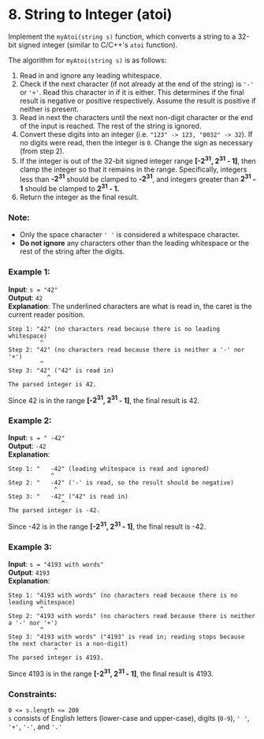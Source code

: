 # 8. String to Integer (atoi)

Implement the `myAtoi(string s)` function, which converts a string to a 32-bit signed integer (similar to C/C++'s `atoi` function).

The algorithm for `myAtoi(string s)` is as follows:

1. Read in and ignore any leading whitespace.
2. Check if the next character (if not already at the end of the string) is `'-'` or `'+'`. Read this character in if it is either. This determines if the final result is negative or positive respectively. Assume the result is positive if neither is present.
3. Read in next the characters until the next non-digit character or the end of the input is reached. The rest of the string is ignored.
4. Convert these digits into an integer (i.e. `"123" -> 123, "0032" -> 32`). If no digits were read, then the integer is `0`. Change the sign as necessary (from step 2).
5. If the integer is out of the 32-bit signed integer range **[-$2^{31}$, $2^{31}$ - 1]**, then clamp the integer so that it remains in the range. Specifically, integers less than **-$2^{31}$** should be clamped to **-$2^{31}$**, and integers greater than **$2^{31}$ - 1** should be clamped to **$2^{31}$ - 1.**
6. Return the integer as the final result. 

### Note:
* Only the space character `' '` is considered a whitespace character.
* **Do not ignore** any characters other than the leading whitespace or the rest of the string after the digits.
 

### Example 1:

**Input**: `s = "42"`  
**Output**: `42`  
**Explanation**: The underlined characters are what is read in, the caret is the current reader position.  
```
Step 1: "42" (no characters read because there is no leading whitespace)  
         ^  
Step 2: "42" (no characters read because there is neither a '-' nor '+')  
         ^  
Step 3: "42" ("42" is read in)  
           ^  
The parsed integer is 42.  
```
Since 42 is in the range **[-$2^{31}$, $2^{31}$ - 1]**, the final result is 42.

### Example 2:

**Input**: `s = " -42"`  
**Output**: `-42`  
**Explanation**:  
```
Step 1: "   -42" (leading whitespace is read and ignored)  
            ^  
Step 2: "   -42" ('-' is read, so the result should be negative)  
             ^  
Step 3: "   -42" ("42" is read in)  
               ^  
The parsed integer is -42.  
```
Since -42 is in the range **[-$2^{31}$, $2^{31}$ - 1]**, the final result is -42.

### Example 3:

**Input**: `s = "4193 with words"`  
**Output**: `4193`  
**Explanation**:  
```
Step 1: "4193 with words" (no characters read because there is no leading whitespace)
         ^
Step 2: "4193 with words" (no characters read because there is neither a '-' nor '+')
         ^
Step 3: "4193 with words" ("4193" is read in; reading stops because the next character is a non-digit)
             ^
The parsed integer is 4193.
```
Since 4193 is in the range **[-$2^{31}$, $2^{31}$ - 1]**, the final result is 4193.
 

### Constraints:

`0 <= s.length <= 200`  
`s` consists of English letters (lower-case and upper-case), digits (`0-9`), `' '`, `'+'`, `'-'`, and `'.'`
